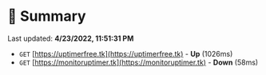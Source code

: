# 📖 Summary
Last updated: **4/23/2022, 11:51:31 PM**

- `GET` [https://uptimerfree.tk](https://uptimerfree.tk) - **Up** (1026ms)
- `GET` [https://monitoruptimer.tk](https://monitoruptimer.tk) - **Down** (58ms)
